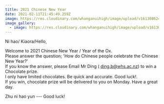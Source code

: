 ```yaml
---
title: 2021 Chinese New Year
date: 2021-02-11T21:45:49.259Z
image: https://res.cloudinary.com/whanganuihigh/image/upload/v1613086243/Events/2021_Chinese_New_Year.jpg
image_gallery:
  - image: https://res.cloudinary.com/whanganuihigh/image/upload/v1613086277/Events/2021_Chinese_New_Year_1.jpg
---
```

Ni hao/ Kiaora/Hello,  

Welcome to 2021 Chinese New Year / Year of the Ox.\
Please answer the question; 'How do Chinese people celebrate the Chinese New Year?'\
If you know the answer, please Email Mr Ding ( ding.b@whs.ac.nz) to win a Chocolate prize.\
I only have limited chocolates. Be quick and accurate. Good luck!.\
If you win, chocolate prize will be delivered to you on Monday. Have a great day.  

Zhu ni hao yun --- Good luck!